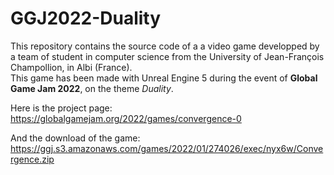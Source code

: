 # GGJ2022-Duality

This repository contains the source code of a a video game developped by a team of student in computer science from the University of Jean-François Champollion, in Albi (France).  
This game has been made with Unreal Engine 5 during the event of **Global Game Jam 2022**, on the theme *Duality*.

Here is the project page:
https://globalgamejam.org/2022/games/convergence-0

And the download of the game:
https://ggj.s3.amazonaws.com/games/2022/01/274026/exec/nyx6w/Convergence.zip
